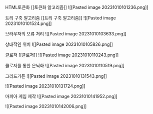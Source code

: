HTML토큰화  [[토큰화 알고리즘]]
![[Pasted image 20231010101236.png]]

트리 구축 알고리즘 [[트리 구축 알고리즘]]
![[Pasted image 20231010101524.png]]

브라우저의 오류 처리
![[Pasted image 20231010103633.png]]

상대적인 위치 
![[Pasted image 20231010105826.png]]

클로저 [[클로저]]
![[Pasted image 20231010110243.png]]

클로저를 통한 은닉화 
![[Pasted image 20231010110519.png]]


그리드가든
![[Pasted image 20231010131543.png]]

![[Pasted image 20231010131724.png]]


마피아 게임 제작
![[Pasted image 20231010141952.png]]

![[Pasted image 20231010142006.png]]